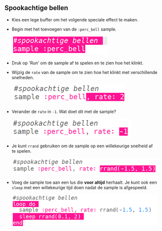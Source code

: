 ## Spookachtige bellen



+ Kies een lege buffer om het volgende speciale effect te maken.

+ Begin met het toevoegen van de `:perc_bell` sample.

    ![screenshot](images/effects-bells-sample.png)

+ Druk op 'Run' om de sample af te spelen en te zien hoe het klinkt.

+ Wijzig de `rate` van de sample om te zien hoe het klinkt met verschillende snelheden.

    ![screenshot](images/effects-bells-rate-high.png)

+ Verander de `rate` in `-1`. Wat doet dit met de sample?

    ![screenshot](images/effects-bells-rate-negative.png)

+ Je kunt `rrand` gebruiken om de sample op een willekeurige snelheid af te spelen.

    ![screenshot](images/effects-bells-rate-random.png)

+ Voeg de sample toe aan een lus die **voor altijd** herhaalt. Je kunt ook een `sleep` met een willekeurige tijd doen nadat de sample is afgespeeld.

    ![screenshot](images/effects-bells-repeat-random.png)



